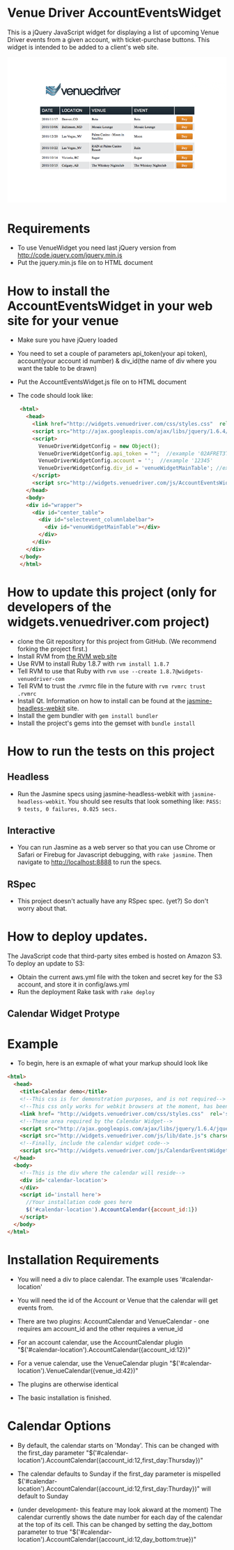 # Venue Driver AccountEventsWidget

This is a jQuery JavaScript widget for displaying a list of upcoming Venue Driver events from a given account, with
ticket-purchase buttons. This widget is intended to be added to a client's web site.

![Final Result](https://github.com/VenueDriver/widgets-venuedriver-com/raw/master/public/images/examples/AccountEventsWidget.png)


# Requirements

* To use VenueWidget you need last jQuery version from http://code.jquery.com/jquery.min.js
* Put the jquery.min.js file on to HTML document


# How to install the AccountEventsWidget in your web site for your venue

* Make sure you have jQuery loaded

* You need to set a couple of parameters api_token(your api token), account(your account id number) & div_id(the name of div where you want the table to be drawn)

* Put the AccountEventsWidget.js file on to HTML document

* The code should look like:

```html
    <html>
      <head>
        <link href="http://widgets.venuedriver.com/css/styles.css"  rel='stylesheet' type='text/css'/>
        <script src="http://ajax.googleapis.com/ajax/libs/jquery/1.6.4/jquery.min.js" charset="utf-8"></script>
        <script> 
          VenueDriverWidgetConfig = new Object();
          VenueDriverWidgetConfig.api_token = "";  //example '02AFRET3T6A961Q53'
          VenueDriverWidgetConfig.account = '';  //example '12345'
          VenueDriverWidgetConfig.div_id = 'venueWidgetMainTable'; //example 'my_div'
        </script>
        <script src="http://widgets.venuedriver.com/js/AccountEventsWidget.js" charset="utf-8"></script>
      </head>
      <body>
      <div id="wrapper">
        <div id="center_table">
          <div id="selectevent_columnlabelbar">
            <div id="venueWidgetMainTable"></div>
          </div>
        </div>
      </div>
    </body>
    </html>
```


# How to update this project (only for developers of the widgets.venuedriver.com project)

* clone the Git repository for this project from GitHub. (We recommend forking the project first.)
* Install RVM from [the RVM web site](http://beginrescueend.com/)
* Use RVM to install Ruby 1.8.7 with ```rvm install 1.8.7```
* Tell RVM to use that Ruby with ```rvm use --create 1.8.7@widgets-venuedriver-com```
* Tell RVM to trust the .rvmrc file in the future with ```rvm rvmrc trust .rvmrc```
* Install Qt.  Information on how to install can be found at the [jasmine-headless-webkit](http://johnbintz.github.com/jasmine-headless-webkit/) site.
* Install the gem bundler with ```gem install bundler```
* Install the project's gems into the gemset with ```bundle install```


# How to run the tests on this project

## Headless

* Run the Jasmine specs using jasmine-headless-webkit with ```jasmine-headless-webkit```.  You should see results that look something like: ```PASS: 9 tests, 0 failures, 0.025 secs.```

## Interactive

* You can run Jasmine as a web server so that you can use Chrome or Safari or Firebug for Javascript debugging, with ```rake jasmine```.  Then navigate to [http://localhost:8888](http://localhost:8888) to run the specs.

## RSpec

* This project doesn't actually have any RSpec spec.  (yet?)  So don't worry about that.


# How to deploy updates.

The JavaScript code that third-party sites embed is hosted on Amazon S3.  To deploy an update to S3:

* Obtain the current aws.yml file with the token and secret key for the S3 account, and store it in config/aws.yml
* Run the deployment Rake task with ```rake deploy```

## Calendar Widget Protype

# Example

* To begin, here is an exmaple of what your markup should look like

```html
<html>
  <head>
    <title>Calendar demo</title>
    <!--This css is for demonstration purposes, and is not required-->
    <!--This css only works for webkit browsers at the moment, has been tested on chrome-->
    <link href= "http://widgets.venuedriver.com/css/styles.css"  rel='stylesheet' type='text/css'/>
    <!--These area required by the Calendar Widget-->
    <script src="http://ajax.googleapis.com/ajax/libs/jquery/1.6.4/jquery.min.js" charset="utf-8"></script>
    <script src="http://widgets.venuedriver.com/js/lib/date.js"s charset="utf-8"></script>
    <!--Finally, include the calendar widget code-->
    <script src="http://widgets.venuedriver.com/js/CalendarEventsWidget.js" charset="utf-8"></script>
  </head>
  <body>
    <!--This is the div where the calendar will reside-->
    <div id='calendar-location'>
    </div>
    <script id='install here'>
      //Your installation code goes here
      $('#calendar-location').AccountCalendar({account_id:1})
    </script> 
  </body>
</html>
```

# Installation Requirements

* You will need a div to place calendar. The example uses '#calendar-location'

* You will need the id of the Account or Venue that the calendar will get events from.

* There are two plugins: AccountCalendar and VenueCalendar - one requires am account_id and the other requires a venue_id

* For an account calendar, use the AccountCalendar plugin "$('#calendar-location').AccountCalendar({account_id:12})"

* For a venue calendar, use the VenueCalendar plugin "$('#calendar-location').VenueCalendar({venue_id:42})"

* The plugins are otherwise identical

* The basic installation is finished.

# Calendar Options

* By default, the calendar starts on 'Monday'. This can be changed with the first_day parameter "$('#calendar-location').AccountCalendar({account_id:12,first_day:Thursday})"

* The calendar defaults to Sunday if the first_day parameter is mispelled $('#calendar-location').AccountCalendar({account_id:12,first_day:Thurday})" will default to Sunday

* (under development- this feature may look akward at the moment) The calendar currently shows the date number for each day of the calendar at the top of its cell. This can be changed by setting the day_bottom parameter to true "$('#calendar-location').AccountCalendar({account_id:12,day_bottom:true})"

 
